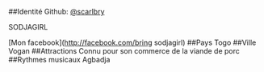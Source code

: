 ##Identité
Github: [@scarlbry](https://github.com/scarlbry)

SODJAGIRL

[Mon facebook](http://facebook.com/bring sodjagirl) 
##Pays
Togo
##Ville
Vogan
##Attractions
Connu pour son commerce de la viande de porc
##Rythmes musicaux
Agbadja
